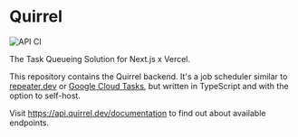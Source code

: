 # Quirrel

![API CI](https://github.com/quirrel-dev/quirrel/workflows/API%20CI/badge.svg)

The Task Queueing Solution for Next.js x Vercel.

This repository contains the Quirrel backend. It's a job scheduler similar to [repeater.dev](https://repeater.dev) or [Google Cloud Tasks](https://cloud.google.com/tasks/), but written in TypeScript and with the option to self-host.

Visit https://api.quirrel.dev/documentation to find out about available endpoints.
